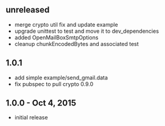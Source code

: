 
## unreleased
* merge crypto util fix and update example
* upgrade unittest to test and move it to dev_dependencies
* added OpenMailBoxSmtpOptions
* cleanup chunkEncodedBytes and associated test

## 1.0.1
* add simple example/send_gmail.data
* fix pubspec to pull crypto 0.9.0

## 1.0.0 - Oct 4, 2015
* initial release
